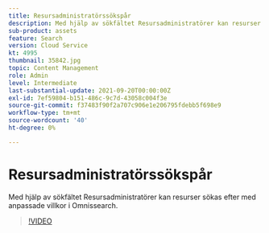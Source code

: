 ```yaml
---
title: Resursadministratörssökspår
description: Med hjälp av sökfältet Resursadministratörer kan resurser sökas efter med anpassade villkor i Omnissearch.
sub-product: assets
feature: Search
version: Cloud Service
kt: 4995
thumbnail: 35842.jpg
topic: Content Management
role: Admin
level: Intermediate
last-substantial-update: 2021-09-20T00:00:00Z
exl-id: 7ef59804-b151-486c-9c7d-43058c004f3e
source-git-commit: f37483f90f2a707c906e1e206795fdebb5f698e9
workflow-type: tm+mt
source-wordcount: '40'
ht-degree: 0%

---
```


# Resursadministratörssökspår

Med hjälp av sökfältet Resursadministratörer kan resurser sökas efter med anpassade villkor i Omnissearch.

>[!VIDEO](https://video.tv.adobe.com/v/35842/?quality=12&learn=on&hidetitle=true)
